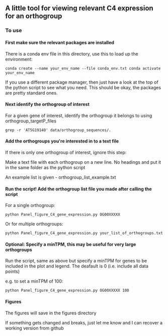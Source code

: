 ## A little tool for viewing relevant C4 expression for an orthogroup

### To use ###

#### First make sure the relevant packages are installed ####

There is a conda env file in this directory, use this to load up the environment:

  `conda create --name your_env_name --file conda_env.txt
  conda activate your_env_name`

If you use a different package manager, then just have a look at the top of the python script to see what you need. This should be okay, the packages are pretty standard ones.

#### Next identify the orthogroup of interest ####

For a given gene of interest, identify the orthogroup it belongs to using orthogroup_targetP_files

`grep -r 'AT5G19140' data/orthogroup_sequences/.`

#### Add the orthogroups you're interested in to a text file ####

If there is only one orthogroup of interest, ignore this step:

Make a text file with each orthogroup on a new line. No headings and put it in the same folder as the python script

An example list is given - orthogroup_list_example.txt

#### Run the script! Add the orthogroup list file you made after calling the script ####

For a single orthogroup:

`python Panel_figure_C4_gene_expression.py OG00XXXXX` 

Or for multiple orthogroups:

`python Panel_figure_C4_gene_expression.py your_list_of_orthogroups.txt`

#### Optional: Specify a minTPM, this may be useful for very large orthogroups ####

Run the script, same as above but specify a minTPM for genes to be included in the plot and legend. The deafault is 0 (i.e. include all data points)

e.g. to set a minTPM of 100:

`python Panel_figure_C4_gene_expression.py OG00XXXXX 100`

#### Figures ####

The figures will save in the figures directory



If something gets changed and breaks, just let me know and I can recover a working version from github
